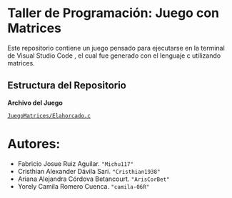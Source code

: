 # Taller de Programación: Juego con Matrices
Este repositorio contiene un juego pensado para ejecutarse en la terminal de Visual Studio Code , el cual fue generado con el lenguaje c utilizando matrices.
## Estructura del Repositorio
**Archivo del Juego**

[`JuegoMatrices/Elahorcado.c`](https://github.com/Michu117/JuegoMatrices/blob/main/Elahorcado.c)
# Autores:
- Fabricio Josue Ruiz Aguilar. `"Michu117"`
- Cristhian Alexander Dávila Sari. `"Cristhian1938"`
- Ariana Alejandra Córdova Betancourt. `"ArisCorBet"`
- Yorely Camila Romero Cuenca. `"camila-06R"`
